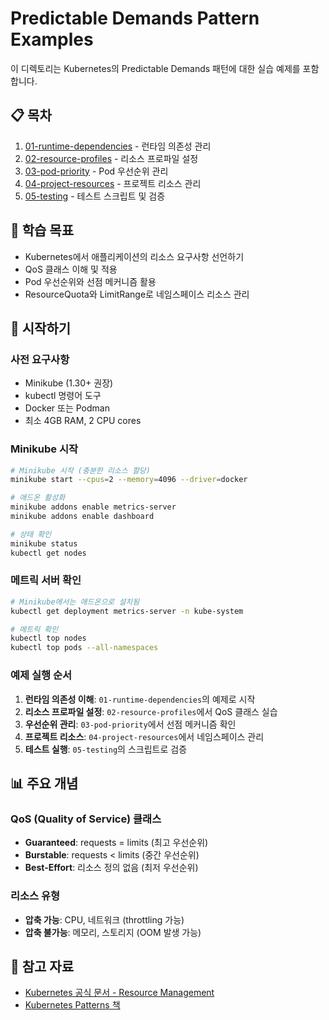 # Predictable Demands Pattern Examples

이 디렉토리는 Kubernetes의 Predictable Demands 패턴에 대한 실습 예제를 포함합니다.

## 📋 목차

1. [01-runtime-dependencies](./01-runtime-dependencies) - 런타임 의존성 관리
2. [02-resource-profiles](./02-resource-profiles) - 리소스 프로파일 설정
3. [03-pod-priority](./03-pod-priority) - Pod 우선순위 관리
4. [04-project-resources](./04-project-resources) - 프로젝트 리소스 관리
5. [05-testing](./05-testing) - 테스트 스크립트 및 검증

## 🎯 학습 목표

- Kubernetes에서 애플리케이션의 리소스 요구사항 선언하기
- QoS 클래스 이해 및 적용
- Pod 우선순위와 선점 메커니즘 활용
- ResourceQuota와 LimitRange로 네임스페이스 리소스 관리

## 🚀 시작하기

### 사전 요구사항

- Minikube (1.30+ 권장)
- kubectl 명령어 도구
- Docker 또는 Podman
- 최소 4GB RAM, 2 CPU cores

### Minikube 시작

```bash
# Minikube 시작 (충분한 리소스 할당)
minikube start --cpus=2 --memory=4096 --driver=docker

# 애드온 활성화
minikube addons enable metrics-server
minikube addons enable dashboard

# 상태 확인
minikube status
kubectl get nodes
```

### 메트릭 서버 확인

```bash
# Minikube에서는 애드온으로 설치됨
kubectl get deployment metrics-server -n kube-system

# 메트릭 확인
kubectl top nodes
kubectl top pods --all-namespaces
```

### 예제 실행 순서

1. **런타임 의존성 이해**: `01-runtime-dependencies`의 예제로 시작
2. **리소스 프로파일 설정**: `02-resource-profiles`에서 QoS 클래스 실습
3. **우선순위 관리**: `03-pod-priority`에서 선점 메커니즘 확인
4. **프로젝트 리소스**: `04-project-resources`에서 네임스페이스 관리
5. **테스트 실행**: `05-testing`의 스크립트로 검증

## 📊 주요 개념

### QoS (Quality of Service) 클래스

- **Guaranteed**: requests = limits (최고 우선순위)
- **Burstable**: requests < limits (중간 우선순위)
- **Best-Effort**: 리소스 정의 없음 (최저 우선순위)

### 리소스 유형

- **압축 가능**: CPU, 네트워크 (throttling 가능)
- **압축 불가능**: 메모리, 스토리지 (OOM 발생 가능)

## 📝 참고 자료

- [Kubernetes 공식 문서 - Resource Management](https://kubernetes.io/docs/concepts/configuration/manage-resources-containers/)
- [Kubernetes Patterns 책](https://www.oreilly.com/library/view/kubernetes-patterns/9781492050285/)